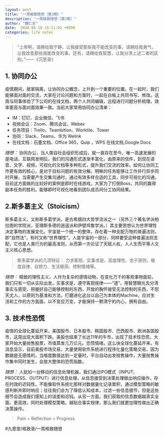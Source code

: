 ```yaml
---
layout: post
title: "一周格致随想（第3期）"
description: "一周格致随想（第3期）"
author: "魏仁言"
date:  2020-04-10 15:11:02 +0800
categories: life notes
---
```


> “上帝啊，请赐给我宁静，让我接受那些我不能改变的事。请赐给我勇气，让我改变那些我能改变的事。还有，请赐给我智慧，让我分清上述二者的区别。”——《沉思录》

## 1. 协同办公
疫情期间，居家隔离，让协同办公概念，上升到一个重要的位置。在一起时，我们能够面对面的交流，大家在讨论问题和方案时，一起在白板上共同书写、修改。这周与同事体验了下公司的在线文档，两个人共同编辑，远程进行问题分析梳理，效率更高与面对面效果一致。当前大家常用协同办公清单：
 * IM：钉钉、企业微信、飞书
 * 视频会议：Zoom、腾讯会议、Webex
 * 任务项目：Trello、Teambition、Ｗorktile、Tower
 * 协同：Slack、Teams、华为 Welink
 * 在线文档：石墨文档、Office 365，Quip ，WPS 在线文档,Google Docs

*随想：* 协同办公，当人类自社会组织形成后，就一直存在至今，唯一高速发展的是电话、互联网发明后，我们的沟通形式逐渐丰富化，由原来的信件，到现在语音、文字、视频，可视化的文档等多种形式，提升我们交流的效率。如何让协同工作更有效的核心，是对于目标问题的有效分解。明晰的任务能够让工作并行异步同时开展，当需要产生交集沟通时，通过有效多样合适的工具，同步可视化的沟通。目前这方面做的比较好的案例是即时在线游戏，大家为了打倒Boss，共同的赢得副本任务的胜利，能够即时可视化地看到团队成员间分工协同结果。

## 2.斯多葛主义（Stoicism）
斯多葛主义，又称斯多葛学派，是古希腊四大哲学流派之一（另外三个著名学派柏拉图的学院派，亚理斯多德的逍遥派和伊壁鸠鲁学派。）其主要思想认为世界理性决定事物的发展变化。宇宙是一个统一的整体，存在着一种支配万物的普遍法则，即“自然法”，有时又称“世界理性”。人是宇宙的一部分，同样要受这种普遍法则支配，它也是人类行为的最高准则，从而第一次论证了天赋人权，人人生而平等人文主义核心思想。
> 
>  斯多葛学派的几项特征： 力求客观、实事求是、高度理性、忠于原则、极度自律、自控力、生活极简、控制情绪等。

*随想：* 精致的理性主义，人作为复杂的感情动物，在变化万千的客观事物面前，我们只有一切从实际出发，实事求是，遵守客观规律——“道”，用智慧眼光去分清事实与感受，把握好自己能够控制的东西，开放的胸怀接受无法控制的东西，不怨天尤人，以原则为基准和方法，打磨进化这台以自己为本体的Machine，应对生活和工作的方方面面，以不变应万变，才能保持一颗清宁的内心，拥有自由。

## 3. 技术性恐慌
疫情的全球化蔓延开来，美国股市、日本股市、韩国股市、巴西股市、欧洲各国股市，这周出现大面积下跌。美股也结束了长达11年的牛市，出现了技术性恐慌，大家开始大量抛售股票，市值蒸发几万亿元。恐慌情绪，这么快全球化蔓延开来，有消息显示，目前美股市场交易，大量使用软件系统进行程序化量化策略交易，因为数据是无感情的，当维度数值达到一定量时，平台自动出发抛售操作，大量抛售操作集中同时发生，会放大整体的恐慌指数。

*随想：*  人犹如一台移动的信息处理机器，我们通过IPO模式（INPUT、PROCESS、OUTPUT）进行信息处理，从信息接受到决策处理做出响应操作，存在时效的迟钝性，不能像软件系统化那样对数据量化记录累积，通过模型策略的敏感判断并即时响应；往往我们会为了降低认知成本，过滤一些信息细节，但是这些细节会造成我们感知上的误差和迟钝。从另一方面，我们获取的信息数据越真实全面、更高效，同时处理模型策略，越贴合事实规律，那么我们就更加理性做出正确决策操作。

> Pain + Reflection = Progress.

#九思堂/格致录/一周格致随想